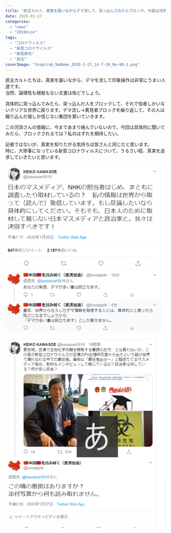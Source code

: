```yaml
---
title: "民主カルト、真実を謳いながらデマ流して、突っ込んでみたらブロック、今度は河添恵子？"
date: 2020-01-27
categories: 
  - "news"
  - "2019ncov"
tags: 
  - "コロナウィルス"
  - "新型コロナウイルス"
  - "新型肺炎"
  - "民主"
coverImage: "SnapCrab_NoName_2020-1-27_14-7-39_No-00-1.png"
---
```


民主カルトたちは、真実を謳いながら、デマを流して印象操作は非常にうまい人達です。  
当然、論理性も根拠もない文書は殆どでしょう。

具体的に突っ込んでみたら、突っ込んだ人をブロックして、それで信者しかいないクリアな世界に戻ります。デマ流し→異見者ブロックを繰り返して、その人は織り込んだ嘘しか信じない集団を築いていきます。

この河添さんの情報に、今まであまり絡んでいないので、今回は具体的に聞いてみたら、ブロックされるでは？私のはずれを期待したい。

記者ではないが、真実を知りたがる気持ちは皆さんと同じだと思います。  
特に、大惨事になっている新型コロナウィルスについて、うるさい程、真実を追求していきたいと思います。

![](images/SnapCrab_NoName_2020-1-27_14-7-39_No-00-1.png)

![](images/SnapCrab_NoName_2020-1-27_14-7-19_No-00-1.png)

